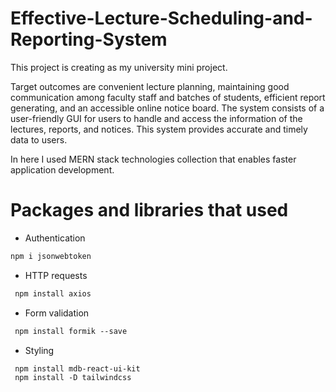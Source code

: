 # Effective-Lecture-Scheduling-and-Reporting-System
This project is creating as my university mini project. 

Target outcomes are convenient lecture planning, maintaining good communication among faculty staff and batches of students, efficient report generating, and an accessible online notice board. The system consists of a user-friendly GUI for users to handle and access the information of the lectures, reports, and notices. This system provides accurate and timely data to users.

In here I used MERN stack technologies collection that enables faster application development.

# Packages and libraries that used

* Authentication
```markdown
npm i jsonwebtoken
```
* HTTP requests
```markdown
 npm install axios
```
* Form validation
```markdown
 npm install formik --save
```
* Styling
```markdown
 npm install mdb-react-ui-kit
 npm install -D tailwindcss

```
